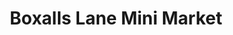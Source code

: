 ---
title: "Boxalls Lane Mini Market"
url: /aldershot/boxalls-lane-mini-market/
shop: convenience
---